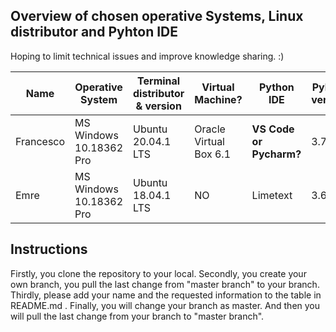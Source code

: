 ## Overview of chosen operative Systems, Linux distributor and Pyhton IDE
Hoping to limit technical issues and improve knowledge sharing. :)

Name | Operative System | Terminal distributor & version | Virtual Machine? | Python IDE | Pyhton version | Other | Updated |
--- | --- | --- | --- | --- | --- | --- | --- |
Francesco | MS Windows 10.18362 Pro | Ubuntu 20.04.1 LTS | Oracle Virtual Box 6.1 | **VS Code or Pycharm?** | 3.7.4 | not happy about WSL | 11/9/20 |
Emre      | MS Windows 10.18362 Pro | Ubuntu 18.04.1 LTS | NO                     | Limetext                | 3.6   | No                  | 11/9/20 |

## Instructions
Firstly, you clone the repository to your local.
Secondly, you create your own branch, you pull the last change from "master branch" to your branch.
Thirdly, please add your name and the requested information to the table in README.md .
Finally, you will change your branch as master. And then you will pull the last change from your branch to "master branch".
